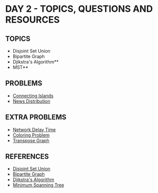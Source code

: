 # DAY 2 - TOPICS, QUESTIONS AND RESOURCES

## TOPICS

- Disjoint Set Union
- Bipartite Graph
- Djikstra's Algorithm\*\*
- MST\*\*

## PROBLEMS

- [Connecting Islands](https://www.codechef.com/problems/CD1IT5)
- [News Distribution](https://codeforces.com/contest/1167/problem/C)

## EXTRA PROBLEMS

- [Network Delay Time](https://leetcode.com/problems/network-delay-time/)
- [Coloring Problem](https://leetcode.com/problems/possible-bipartition/discuss/213114/The-classical-graph-problem-%222-Coloring-Problem%22-solved-using-DFS)
- [Transpose Graph](https://www.geeksforgeeks.org/transpose-graph)

## REFERENCES

- [Disjoint Set Union](https://www.geeksforgeeks.org/disjoint-set-data-structures/)
- [Bipartite Graph](https://www.geeksforgeeks.org/bipartite-graph/)
- [Djikstra's Algorithm](https://www.geeksforgeeks.org/dijkstras-shortest-path-algorithm-greedy-algo-7/)
- [Minimum Spanning Tree](https://www.hackerearth.com/practice/algorithms/graphs/minimum-spanning-tree/tutorial/)
